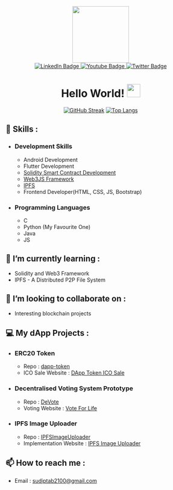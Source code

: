<div id="header" align="center">
  <img src="https://i.giphy.com/media/JqmupuTVZYaQX5s094/giphy.webp" width="150"/>
</div>

<div id="badges" align="center">
  <a href="https://www.linkedin.com/in/sudiptab2100/" target=”_blank”>
    <img src="https://img.shields.io/badge/LinkedIn-blue?style=for-the-badge&logo=linkedin&logoColor=white" alt="LinkedIn Badge"/>
  </a>
  <a href="https://www.youtube.com/channel/UCH2vztl6MT3aPPHVVc6s59g" target=”_blank”>
    <img src="https://img.shields.io/badge/YouTube-red?style=for-the-badge&logo=youtube&logoColor=white" alt="Youtube Badge"/>
  </a>
  <a href="https://twitter.com/sudipta__basak" target=”_blank”>
    <img src="https://img.shields.io/badge/Twitter-blue?style=for-the-badge&logo=twitter&logoColor=white" alt="Twitter Badge"/>
  </a>
  <br>
  <img src="https://komarev.com/ghpvc/?username=sudiptab2100&style=flat-square&color=blue" alt=""/>
  <br>
  <h1>
    Hello World! <img src="https://i.giphy.com/media/hvRJCLFzcasrR4ia7z/giphy.webp" width="35px"/>
  </h1>

  [![GitHub Streak](https://github-readme-streak-stats.herokuapp.com?user=sudiptab2100&theme=dracula)]()
  [![Top Langs](https://github-readme-stats.vercel.app/api/top-langs/?username=sudiptab2100&layout=compact&langs_count=8&theme=vision-friendly-dark)]()
</div>

## 👀 Skills :
- ### Development Skills 
  - Android Development
  - Flutter Development
  - [Solidity Smart Contract Development](https://docs.soliditylang.org/)
  - [Web3JS Framework](https://web3js.readthedocs.io/)
  - [IPFS](https://ipfs.io/)
  - Frontend Developer(HTML, CSS, JS, Bootstrap)
- ### Programming Languages
  - C
  - Python (My Favourite One)
  - Java
  - JS
## 🌱 I’m currently learning :
- Solidity and Web3 Framework
- IPFS - A Distributed P2P File System
## 💞️ I’m looking to collaborate on :
- Interesting blockchain projects

## 💻 My dApp Projects :
- ### ERC20 Token
  - Repo : [dapp-token](https://github.com/sudiptab2100/dapp-token)
  - ICO Sale Website : [DApp Token ICO Sale](https://sudiptab2100.github.io/dapp-token/)
- ### Decentralised Voting System Prototype
  - Repo : [DeVote](https://github.com/sudiptab2100/DeVote)
  - Voting Website : [Vote For Life](https://sudiptab2100.github.io/DeVote/) 
- ### IPFS Image Uploader
  - Repo : [IPFSImageUploader](https://github.com/sudiptab2100/IPFSImageUploader)
  - Implementation Website : [IPFS Image Uploader](https://sudiptab2100.github.io/IPFSImageUploader/) 

## 📫 How to reach me :
- Email : sudiptab2100@gmail.com


<!---
sudiptab2100/sudiptab2100 is a ✨ special ✨ repository because its `README.md` (this file) appears on your GitHub profile.
You can click the Preview link to take a look at your changes.
--->
